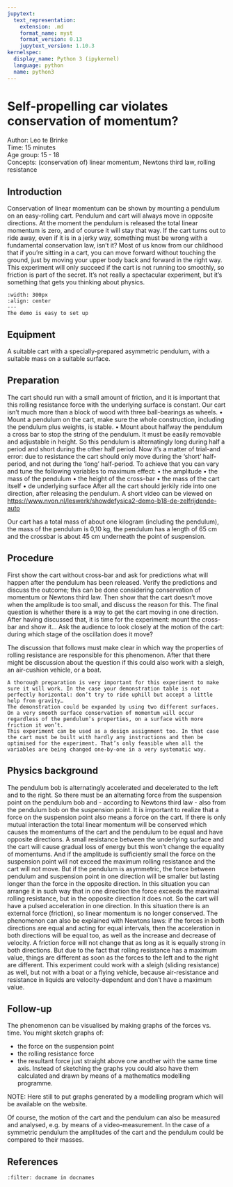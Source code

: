 ```yaml
---
jupytext:
  text_representation:
    extension: .md
    format_name: myst
    format_version: 0.13
    jupytext_version: 1.10.3
kernelspec:
  display_name: Python 3 (ipykernel)
  language: python
  name: python3
---
```


# Self-propelling car violates conservation of momentum?

Author:     Leo te Brinke\
Time:	  	  15 minutes\
Age group:	15 - 18\
Concepts:	  (conservation of) linear momentum, Newtons third law, rolling resistance

## Introduction
Conservation of linear momentum can be shown by mounting a pendulum on an easy-rolling cart. Pendulum and cart will always move in opposite directions. At the moment the pendulum is released the total linear momentum is zero, and of course it will stay that way.
If the cart turns out to ride away, even if it is in a jerky way, something must be wrong with a fundamental conservation law, isn’t it?
Most of us know from our childhood that if you’re sitting in a cart, you can move forward without touching the ground, just by moving your upper body back and forward in the right way.
This experiment will only succeed if the cart is not running too smoothly, so friction is part of the secret. It’s not really a spectacular experiment, but it’s something that gets you thinking about physics.
```{figure} dm02_figure2.JPG
:width: 300px
:align: center
---
The demo is easy to set up
```

## Equipment
A suitable cart with a specially-prepared asymmetric pendulum, with a suitable mass on a suitable surface.

## Preparation
The cart should run with a small amount of friction, and it is important that this rolling resistance force with the underlying surface is constant. Our cart isn’t much more than a block of wood with three ball-bearings as wheels.
•	Mount a pendulum on the cart, make sure the whole construction, including the pendulum plus weights, is stable.
•	Mount about halfway the pendulum a cross bar to stop the string of the pendulum. It must be easily removable and adjustable in height.
So this pendulum is alternatingly long during half a period and short during the other half period.
Now it’s a matter of trial-and error: due to resistance the cart should only move during the ‘short’ half-period, and not during the ‘long’ half-period. To achieve that you can vary and tune the following variables to maximum effect:
•	the amplitude 
•	the mass of the pendulum
•	the height of the cross-bar
•	the mass of the cart itself 
•	de underlying surface
After all the cart should jerkily ride into one direction, after releasing the pendulum. A short video can be viewed on https://www.nvon.nl/leswerk/showdefysica2-demo-b18-de-zelfrijdende-auto

Our cart has a total mass of about one kilogram (including the pendulum), the mass of the pendulum is 0,10 kg, the pendulum has a length of 65 cm and the crossbar is about 45 cm underneath the point of suspension.

## Procedure
First show the cart without cross-bar and ask for predictions what will happen after the pendulum has been released. Verify the predictions and discuss the outcome; this can be done considering conservation of momentum or Newtons third law.
Then show that the cart doesn’t move when the amplitude is too small, and discuss the reason for this.
The final question is whether there is a way to get the cart moving in one direction. After having discussed that, it is time for the experiment: mount the cross-bar and show it…
Ask the audience to look closely at the motion of the cart: during which stage of the oscillation does it move?

The discussion that follows must make clear in which way the properties of rolling resistance are responsible for this phenomenon.
After that there might be discussion about the question if this could also work with a sleigh, an air-cushion vehicle, or a boat.

```{tip}
A thorough preparation is very important for this experiment to make sure it will work. In the case your demonstration table is not perfectly horizontal: don’t try to ride uphill but accept a little help from gravity…
The demonstration could be expanded by using two different surfaces. On a very smooth surface conservation of momentum will occur regardless of the pendulum’s properties, on a surface with more friction it won’t. 
This experiment can be used as a design assignment too. In that case the cart must be built with hardly any instructions and then be optimised for the experiment. That’s only feasible when all the variables are being changed one-by-one in a very systematic way.
```

## Physics background
The pendulum bob is alternatingly accelerated and decelerated to the left and to the right.  So there must be an alternating force from the suspension point on the pendulum bob and - according to Newtons third law - also from the pendulum bob on the suspension point. It is important to realize that a force on the suspension point also means a force on the cart. 
If there is only mutual interaction the total linear momentum will be conserved which causes the momentums of the cart and the pendulum to be equal and have opposite directions. A small resistance between the underlying surface and the cart will cause gradual loss of energy but this won’t change the equality of momentums. And if the amplitude is sufficiently small the force on the suspension point will not exceed the maximum rolling resistance and the cart will not move.
But if the pendulum is asymmetric, the force between pendulum and suspension point in one direction will be smaller but lasting longer than the force in the opposite direction. In this situation you can arrange it in such way that in one direction the force exceeds the maximal rolling resistance, but in the opposite direction it does not. So the cart will have a pulsed acceleration in one direction. In this situation there is an external force (friction), so linear momentum is no longer conserved. 
The phenomenon can also be explained with Newtons laws: if the forces in both directions are equal and acting for equal intervals, then the acceleration in both directions will be equal too, as well as the increase and decrease of velocity. A friction force will not change that as long as it is equally strong in both directions. But due to the fact that rolling resistance has a maximum value, things are different as soon as the forces to the left and to the right are different.
This experiment could work with a sleigh (sliding resistance) as well, but not with a boat or a flying vehicle, because air-resistance and resistance in liquids are velocity-dependent and don’t have a maximum value. 


## Follow-up
The phenomenon can be visualised by making graphs of the forces vs. time. You might sketch graphs of:
-	the force on the suspension point
-	the rolling resistance force
-	the resultant force
just straight above one another with the same time axis.
Instead of sketching the graphs you could also have them calculated and drawn by means of a mathematics modelling programme.

NOTE: Here still to put graphs generated by a modelling program which will be available on the website.

Of course, the motion of the cart and the pendulum can also be measured and analysed, e.g. by means of a video-measurement. In the case of a symmetric pendulum the amplitudes of the cart and the pendulum could be compared to their masses.

## References
```{bibliography}
:filter: docname in docnames
```